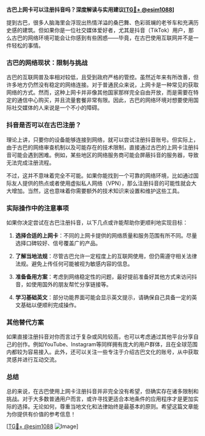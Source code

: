 **古巴上网卡可以注册抖音吗？深度解读与实用建议[[TG💪+ @esim1088](https://t.me/s/esim1088)]**

提到古巴，很多人脑海里会浮现出热情洋溢的桑巴舞、色彩斑斓的老爷车和充满历史感的建筑。但如果你是一位社交媒体爱好者，尤其是抖音（TikTok）用户，那么古巴的网络环境可能会让你感到有些困惑——毕竟，在古巴使用互联网并不是一件轻松的事情。

### 古巴的网络现状：限制与挑战

古巴的互联网普及率相对较低，且受到政府严格的管控。虽然近年来有所改善，但许多地方仍然没有稳定的网络连接。对于普通民众来说，上网卡是一种常见的获取网络的方式。然而，这种上网卡并非像其他国家那样完全自由开放，而是需要在特定的通信中心购买，并且流量套餐非常有限。因此，古巴的网络环境对想要使用国际社交媒体的人来说是一个不小的障碍。

### 抖音是否可以在古巴注册？

理论上讲，只要你的设备能够连接到网络，就可以尝试注册抖音账号。但实际上，由于古巴的网络审查机制以及可能存在的技术限制，直接通过古巴的上网卡注册抖音可能会遇到困难。例如，某些地区的网络服务商可能会屏蔽抖音的服务器，导致无法完成注册流程。

不过，这并不意味着完全不可能。如果你能找到一个可靠的网络环境，比如通过国际友人提供的热点或者使用虚拟私人网络（VPN），那么注册抖音的可能性就会大大增加。当然，这也意味着你需要额外的技术知识来设置和维护这些工具。

### 实际操作中的注意事项

如果你决定尝试在古巴注册抖音，以下几点或许能帮助你更顺利地实现目标：

1. **选择合适的上网卡**：不同的上网卡提供的网络质量和服务范围有所不同。尽量选择口碑较好、信号覆盖广的产品。
   
2. **了解当地法规**：尽管古巴允许一定程度上的互联网使用，但仍需遵守相关法律法规。避免上传任何可能被视为敏感内容的信息。

3. **准备备用方案**：考虑到网络稳定性的问题，最好提前准备好其他方式来访问抖音，如使用国外的朋友帮忙分享链接等。

4. **学习基础英文**：部分功能界面可能会显示英文提示，请确保自己具备一定的英文基础以便顺利完成操作。

### 其他替代方案

如果直接注册抖音对你而言过于复杂或风险较高，也可以考虑通过其他平台分享自己的创作。例如YouTube、Instagram等同样拥有庞大的用户群体，且在全球范围内都较为容易接入。此外，还可以关注一些专注于介绍古巴文化的账号，从中获取灵感并进行互动交流。

### 总结

总的来说，在古巴使用上网卡注册抖音并非完全没有希望，但确实存在诸多限制和挑战。对于大多数普通用户而言，或许寻找更适合本地条件的应用程序才是更加实际的选择。无论如何，尊重当地文化和法律始终是最基本的原则。希望这篇文章能为你提供有价值的参考信息！

[[TG💪+ @esim1088](https://t.me/s/esim1088) ![Image](https://i.postimg.cc/4NQfJmqS/Snipaste-2025-05-13-00-14-12.png)]